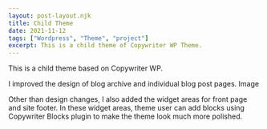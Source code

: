 ```yaml
---
layout: post-layout.njk
title: Child Theme
date: 2021-11-12
tags: ["Wordpress", "Theme", "project"]
excerpt: This is a child theme of Copywriter WP Theme.
---
```


This is a child theme based on Copywriter WP.

I improved the design of blog archive and individual blog post pages.
Image

Other than design changes, I also added the widget areas for front page and site footer. In these widget areas, theme user can add blocks using Copywriter Blocks plugin to make the theme look much more polished.
